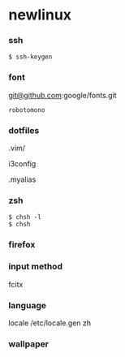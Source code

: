 # newlinux

### ssh
```
$ ssh-keygen
```

### font
git@github.com:google/fonts.git

    robotomono

### dotfiles
.vim/

i3config

.myalias

### zsh
```
$ chsh -l
$ chsh
```

### firefox

### input method
fcitx

### language
locale /etc/locale.gen zh

### wallpaper
